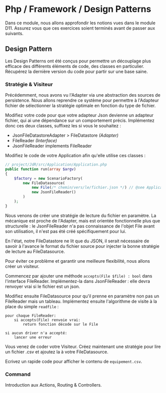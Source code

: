 # Php / Framework / Design Patterns

Dans ce module, nous allons approfondir les notions vues dans le module D11.
Assurez vous que ces exercices soient terminés avant de passer aux suivants.

## Design Pattern

Les Design Patterns ont été conçus pour permettre un découplage plus efficace des différents éléments de code, des classes en particulier.
Récupérez la dernière version du code pour partir sur une base saine.

### Stratégie & Visiteur

Précédemment, nous avons vu l'Adapter via une abstraction des sources de persistence. Nous allons reprendre ce système pour permettre à l'Adapteur fichier de sélectionner la stratégie optimale en fonction du type de fichier.

Modifiez votre code pour que votre adapteur Json devienne un adapteur fichier, qui ai une dépendance sur un comportement précis.
Implémentez donc ces deux classes, suffixez les si vous le souhaitez :
 - JsonFileDatastoreAdapter > FileDatastore *(Adapter)*
 - FileReader *(Interface)*
 - JsonFileReader implements FileReader

Modifiez le code de votre Application afin qu'elle utilise ces classes :
```php
// project/JdR/src/Application/Application.php
public function run(array $argv)
{
    $factory = new ScenarioFactory(
        new FileDatasource(
            new File(/* chemin/vers/le/fichier.json */) // @see Application::dataDir
            new JsonFileReader()
        )
    );
}
```
Nous venons de créer une stratégie de lecture du fichier en paramètre. La mécanique est proche de l'Adapter, mais est orientée fonctionnelle plus que structurelle : le JsonFileReader n'a pas connaissance de l'objet File avant son utilisation, il n'est pas été créé spécifiquement pour lui.

En l'état, notre FileDatastore ne lit que du JSON, il serait nécessaire de savoir à l'avance le format du fichier source pour injecter la bonne stratégie de lecture au FileDatasource.

Pour éviter ce problème et garantir une meilleure flexibilité, nous allons créer un visiteur.

Commencez par ajouter une méthode `accepts(File $file) : bool` dans l'interface FileReader. Implémentez-la dans JsonFileReader : elle devra renvoyer vrai si le fichier est un json.

Modifiez ensuite FileDatasource pour qu'il prenne en paramètre non pas un FileReader mais un tableau.
Implémentez ensuite l'algorithme de visite à la place du simple `readfile` :
```
pour chaque FileReader:
    si accepts(File) renvoie vrai:
        return fonction décode sur le File

si aucun driver n'a accepté:
    lancer une erreur
```

Vous venez de coder votre Visiteur.
Créez maintenant une stratégie pour lire un fichier .csv et ajoutez la à votre FileDatasource.

Ecrivez un rapide code pour afficher le contenu de `equipement.csv`.

### Command

Introduction aux Actions, Routing & Controllers.
